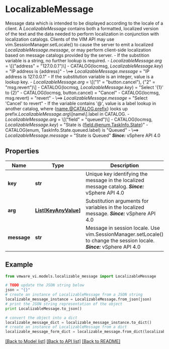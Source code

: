 # LocalizableMessage

Message data which is intended to be displayed according to the locale of a client.  A *LocalizableMessage* contains both a formatted, localized version of the text and the data needed to perform localization in conjunction with localization catalogs.  Clients of the VIM API may use vim.SessionManager.setLocale() to cause the server to emit a localized *LocalizableMessage.message*, or may perform client-side localization based on message catalogs provided by the server. - If the substition variable is a string, no further lookup is required.   - *LocalizableMessage.arg* = \\[(\"address\" = \"127.0.0.1\")\\]   - CATALOG(locmsg, *LocalizableMessage.key*) = \"IP address is {address}\"   - \\==&gt; *LocalizableMessage.message* = \"IP address is 127.0.0.1\" - If the substitution variable is an integer, value is a lookup key.   - *LocalizableMessage.arg* = \\[(\"1\" = \"button.cancel\"), (\"2\" = \"msg.revert\")\\]   - CATALOG(locmsg, *LocalizableMessage.key*) = \"Select '{1}' to {2}\"   - CATALOG(locmsg, button.cancel) = \"Cancel\"   - CATALOG(locmsg, msg.revert) = \"revert\"   - \\==&gt; *LocalizableMessage.message* = \"Select 'Cancel' to revert\" - If the variable contains '@', value is a label lookup in another   catalog, where {name.@CATALOG.prefix} looks up prefix.*LocalizableMessage.arg*\\[name\\].label   in CATALOG.   - *LocalizableMessage.arg* = \\[(\"field\" = \"queued\")\\]   - CATALOG(locmsg, *LocalizableMessage.key*) = \"State is {field.@enum.TaskInfo.State}\"   - CATALOG(enum, TaskInfo.State.queued.label) is \"Queued\"   - \\==&gt; *LocalizableMessage.message* = \"State is Queued\"      ***Since:*** vSphere API 4.0 

## Properties
Name | Type | Description | Notes
------------ | ------------- | ------------- | -------------
**key** | **str** | Unique key identifying the message in the localized message catalog.  ***Since:*** vSphere API 4.0  | 
**arg** | [**List[KeyAnyValue]**](KeyAnyValue.md) | Substitution arguments for variables in the localized message.  ***Since:*** vSphere API 4.0  | [optional] 
**message** | **str** | Message in session locale.  Use vim.SessionManager.setLocale() to change the session locale.  ***Since:*** vSphere API 4.0  | [optional] 

## Example

```python
from vmware_vi.models.localizable_message import LocalizableMessage

# TODO update the JSON string below
json = "{}"
# create an instance of LocalizableMessage from a JSON string
localizable_message_instance = LocalizableMessage.from_json(json)
# print the JSON string representation of the object
print LocalizableMessage.to_json()

# convert the object into a dict
localizable_message_dict = localizable_message_instance.to_dict()
# create an instance of LocalizableMessage from a dict
localizable_message_form_dict = localizable_message.from_dict(localizable_message_dict)
```
[[Back to Model list]](../README.md#documentation-for-models) [[Back to API list]](../README.md#documentation-for-api-endpoints) [[Back to README]](../README.md)


